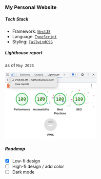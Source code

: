 ### My Personal Website

##### Tech Stack

- Framework: [`NextJS` ](https://nextjs.org/)
- Language: [`TypeScript`](https://www.typescriptlang.org/) 
- Styling: [`TailwindCSS`](https://tailwindcss.com/)


##### Lighthouse report

as of `May 2023`

<img src="./public/lighthouse.jpg" width="300px" style="margin: auto"/>

##### Roadmap

- [x] Low-fi design
- [ ] High-fi design / add color
- [ ] Dark mode